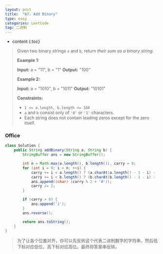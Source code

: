```yaml
---
layout: post
title:  "67. Add Binary"
type: easy
categories: LeetCode
tag: 二进制
---
```


* content
{:toc}

>Given two binary strings `a` and `b`, return _their sum as a binary string_.
>
>**Example 1:**
>
>**Input:** a = "11", b = "1"
>**Output:** "100"
>
>**Example 2:**
>
>**Input:** a = "1010", b = "1011"
>**Output:** "10101"
>
>**Constraints:**
>
>*   `1 <= a.length, b.length <= 104`
>*   `a` and `b` consist only of `'0'` or `'1'` characters.
>*   Each string does not contain leading zeros except for the zero itself.

 ### Office

~~~java
class Solution {
    public String addBinary(String a, String b) {
        StringBuffer ans = new StringBuffer();

        int n = Math.max(a.length(), b.length()), carry = 0;
        for (int i = 0; i < n; ++i) {
            carry += i < a.length() ? (a.charAt(a.length() - 1 - i) - '0') : 0;
            carry += i < b.length() ? (b.charAt(b.length() - 1 - i) - '0') : 0;
            ans.append((char) (carry % 2 + '0'));
            carry /= 2;
        }

        if (carry > 0) {
            ans.append('1');
        }
        ans.reverse();

        return ans.toString();
    }
}
~~~

> 为了让各个位置对齐，你可以先反转这个代表二进制数字的字符串，然后低下标对应低位，高下标对应高位。最终将答案串反转。

